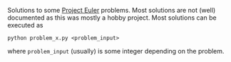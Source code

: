 Solutions to some [Project Euler](https://projecteuler.net/archives) problems. Most solutions are not (well) documented as this was mostly a hobby project. Most solutions can be executed as 
```console
python problem_x.py <problem_input>
```
where `problem_input` (usually) is some integer depending on the problem.
